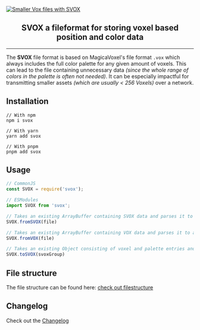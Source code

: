 
[![Smaller Vox files with SVOX](https://florian-hafner.eu/assets/svox.png)](https://www.npmjs.com/package/svox)


<h2 align="center">SVOX a fileformat for storing voxel based position and color data</h2>

---

The **SVOX** file format is based on MagicaVoxel's file format `.vox` which always includes the full color palette for any given amount of voxels. This can lead to the file containing unnecessary data *(since the whole range of colors in the palette is often not needed)*. It can be especially impactful for transmitting smaller assets *(which are usually < 256 Voxels)* over a network.

## Installation

```shell
// With npm
npm i svox

// With yarn
yarn add svox

// With pnpm
pnpm add svox
```

## Usage
```ts
// CommonJS
const SVOX = require('svox');

// ESModules
import SVOX from 'svox';
```

```ts
// Takes an existing ArrayBuffer containing SVOX data and parses it to an object
SVOX.fromSVOX(file)

// Takes an existing ArrayBuffer containing VOX data and parses it to an object
SVOX.fromVOX(file)

// Takes an existing Object consisting of voxel and palette entries and converts it to SVOX binary data
SVOX.toSVOX(svoxGroup)
```

## File structure

The file structure can be found here: [check out filestructure](https://github.com/f2hafner/SVOX/blob/main/FileStructure.md)

## Changelog

Check out the [Changelog](https://github.com/f2hafner/SVOX/blob/main/CHANGELOG.md)




